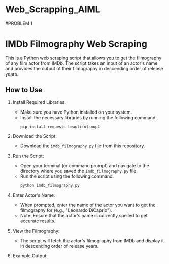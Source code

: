 # Web_Scrapping_AIML

#PROBLEM 1
# IMDb Filmography Web Scraping

This is a Python web scraping script that allows you to get the filmography of any film actor from IMDb. The script takes an input of an actor's name and provides the output of their filmography in descending order of release years.

## How to Use

1. Install Required Libraries:
   - Make sure you have Python installed on your system.
   - Install the necessary libraries by running the following command:
     ```
     pip install requests beautifulsoup4
     ```

2. Download the Script:
   - Download the `imdb_filmography.py` file from this repository.

3. Run the Script:
   - Open your terminal (or command prompt) and navigate to the directory where you saved the `imdb_filmography.py` file.
   - Run the script using the following command:
     ```
     python imdb_filmography.py
     ```

4. Enter Actor's Name:
   - When prompted, enter the name of the actor you want to get the filmography for (e.g., "Leonardo DiCaprio").
   - Note: Ensure that the actor's name is correctly spelled to get accurate results.

5. View the Filmography:
   - The script will fetch the actor's filmography from IMDb and display it in descending order of release years.

6. Example Output:
